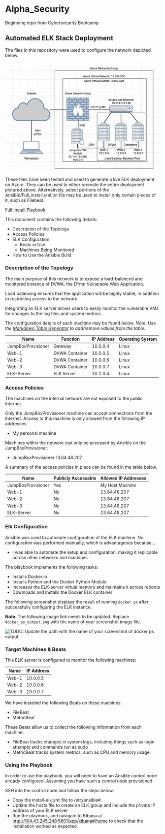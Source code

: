# Alpha_Security
Beginning repo from Cybersecurity Bootcamp
## Automated ELK Stack Deployment

The files in this repository were used to configure the network depicted below.

![Network Diagram Pre Elk](Diagrams/Week_12_Network_Digram_Pre_ELK.png)

These files have been tested and used to generate a live ELK deployment on Azure. They can be used to either recreate the entire deployment pictured above. Alternatively, select portions of the Ansible/Full_install.yml.txt file may be used to install only certain pieces of it, such as Filebeat.

[Full Install Playbook](Ansible/Full_install.yml.txt)

This document contains the following details:
- Description of the Topologu
- Access Policies
- ELK Configuration
  - Beats in Use
  - Machines Being Monitored
- How to Use the Ansible Build


### Description of the Topology

The main purpose of this network is to expose a load-balanced and monitored instance of DVWA, the D*mn Vulnerable Web Application.

Load balancing ensures that the application will be highly stable, in addition to restricting access to the network.

Integrating an ELK server allows users to easily monitor the vulnerable VMs for changes to the log files and system metrics.

The configuration details of each machine may be found below.
_Note: Use the [Markdown Table Generator](http://www.tablesgenerator.com/markdown_tables) to add/remove values from the table_.

| Name               | Function       | IP Address | Operating System |
|--------------------|----------------|------------|------------------|
| JumpBoxProvisioner | Gateway        | 10.0.0.4   | Linux            |
| Web-1              | DVWA Container | 10.0.0.5   | Linux            |
| Web-2              | DVWA Container | 10.0.0.6   | Linux            |
| Web-3              | DVWA Container | 10.0.0.7   | Linux            |
| ELK-Server         | ELK Server     | 10.1.0.4   | Linux            |

### Access Policies

The machines on the internal network are not exposed to the public Internet. 

Only the JumpBoxProvisioner machine can accept connections from the Internet. Access to this machine is only allowed from the following IP addresses:
- My personal machine

Machines within the network can only be accessed by Ansible on the JumpBoxProvisioner.
- JumpBoxProvisioner 13.64.48.207

A summary of the access policies in place can be found in the table below.

| Name               | Publicly Accessable | Allowed IP Addresses |
|--------------------|---------------------|----------------------|
| JumpBoxProvisioner | Yes                 | My Host Machine      |
| Web-1              | No                  | 13.64.48.207         |
| Web-2              | No                  | 13.64.48.207         |
| Web-3              | No                  | 13.64.48.207         |
| ELK-Server         | No                  | 13.64.48.207         |

### Elk Configuration

Ansible was used to automate configuration of the ELK machine. No configuration was performed manually, which is advantageous because...
- I was able to automate the setup and configuration, making it replicable across other networks and machines

The playbook implements the following tasks:
- Installs Docker.io
- Installs Python and the Docker Python Module
- Increases the ELK-server virtual memory and maintains it across reboots
- Downloads and Installs the Docker ELK container

The following screenshot displays the result of running `docker ps` after successfully configuring the ELK instance.

**Note**: The following image link needs to be updated. Replace `docker_ps_output.png` with the name of your screenshot image file.  


![TODO: Update the path with the name of your screenshot of docker ps output](Images/docker_ps_output.png)

### Target Machines & Beats
This ELK server is configured to monitor the following machines:

| Name  | IP Address |
|-------|------------|
| Web-1 | 10.0.0.5   |
| Web-2 | 10.0.0.6   |
| Web-3 | 10.0.0.7   |

We have installed the following Beats on these machines:
- FileBeat
- MetricBeat

These Beats allow us to collect the following information from each machine:
- FileBeat tracks changes in system logs, including things such as login attempts and commands run as sudo
- MetricBeat tracks system metrics, such as CPU and memory usage.

### Using the Playbook
In order to use the playbook, you will need to have an Ansible control node already configured. Assuming you have such a control node provisioned: 

SSH into the control node and follow the steps below:
- Copy the install-elk.yml file to /etc/ansible#.
- Update the hosts file to create an ELK group and include the private IP address of your ELK server 
- Run the playbook, and navigate to Kibana at http://104.43.245.248:5601/app/kibana#/home to check that the installation worked as expected.
